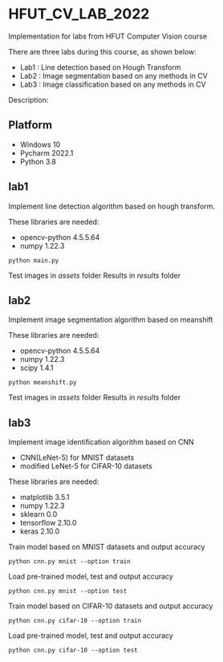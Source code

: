 # HFUT_CV_LAB_2022
Implementation for labs from HFUT Computer Vision course

There are three labs during this course, as shown below:
- Lab1 : Line detection based on Hough Transform
- Lab2 : Image segmentation based on any methods in CV
- Lab3 : Image classification based on any methods in CV

Description:

## Platform
- Windows 10
- Pycharm 2022.1
- Python 3.8

## lab1
Implement line detection algorithm based on hough transform.

These libraries are needed:
- opencv-python 4.5.5.64
- numpy 1.22.3

```shell
python main.py
```

Test images in *assets* folder
Results in *results* folder

## lab2
Implement image segmentation algorithm based on meanshift

These libraries are needed:
- opencv-python 4.5.5.64
- numpy 1.22.3
- scipy 1.4.1

```shell
python meanshift.py
```

Test images in *assets* folder
Results in *results* folder

## lab3
Implement image identification algorithm based on CNN
- CNN(LeNet-5) for MNIST datasets
- modified LeNet-5 for CIFAR-10 datasets

These libraries are needed:
- matplotlib 3.5.1
- numpy 1.22.3
- sklearn 0.0
- tensorflow 2.10.0
- keras 2.10.0

Train model based on MNIST datasets and output accuracy

```shell
python cnn.py mnist --option train
```

Load pre-trained model, test and output accuracy

```shell
python cnn.py mnist --option test
```

Train model based on CIFAR-10 datasets and output accuracy

```shell
python cnn.py cifar-10 --option train
```

Load pre-trained model, test and output accuracy

```shell
python cnn.py cifar-10 --option test
```
